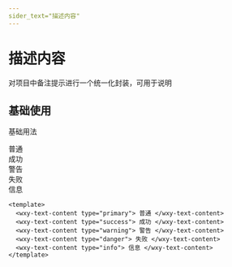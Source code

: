 ```yaml
---
sider_text="描述内容"
---
```


# 描述内容

对项目中备注提示进行一个统一化封装，可用于说明

## 基础使用

基础用法

<wxy-text-content type="primary">
  普通
</wxy-text-content>
<br />
<wxy-text-content type="success">
  成功
</wxy-text-content>
<br />
<wxy-text-content type="warning">
  警告
</wxy-text-content>
<br />
<wxy-text-content type="danger">
  失败
</wxy-text-content>
<br />
<wxy-text-content type="info">
  信息
</wxy-text-content>

```vue
<template>
  <wxy-text-content type="primary"> 普通 </wxy-text-content>
  <wxy-text-content type="success"> 成功 </wxy-text-content>
  <wxy-text-content type="warning"> 警告 </wxy-text-content>
  <wxy-text-content type="danger"> 失败 </wxy-text-content>
  <wxy-text-content type="info"> 信息 </wxy-text-content>
</template>
```
